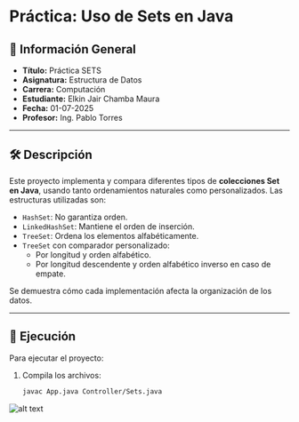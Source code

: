 # Práctica: Uso de Sets en Java

## 📌 Información General

- **Título:** Práctica SETS  
- **Asignatura:** Estructura de Datos  
- **Carrera:** Computación  
- **Estudiante:** Elkin Jair Chamba Maura  
- **Fecha:** 01-07-2025  
- **Profesor:** Ing. Pablo Torres  

---

## 🛠️ Descripción

Este proyecto implementa y compara diferentes tipos de **colecciones Set en Java**, usando tanto ordenamientos naturales como personalizados. Las estructuras utilizadas son:

- `HashSet`: No garantiza orden.
- `LinkedHashSet`: Mantiene el orden de inserción.
- `TreeSet`: Ordena los elementos alfabéticamente.
- `TreeSet` con comparador personalizado:
  - Por longitud y orden alfabético.
  - Por longitud descendente y orden alfabético inverso en caso de empate.

Se demuestra cómo cada implementación afecta la organización de los datos.

---

## 🚀 Ejecución

Para ejecutar el proyecto:

1. Compila los archivos:
   ```bash
   javac App.java Controller/Sets.java

![alt text](<Captura de pantalla 2025-07-01 084726.png>)